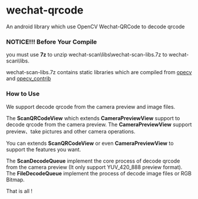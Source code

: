 # wechat-qrcode
An android library which use OpenCV Wechat-QRCode to decode qrcode

### NOTICE!!! Before Your Compile
you must use **7z** to unzip wechat-scan\libs\wechat-scan-libs.7z to wechat-scan\libs.  

wechat-scan-libs.7z contains static libraries which are compiled from [opecv](https://github.com/opencv/opencv) and [opecv_contrib](https://github.com/opencv/opencv_contrib)

### How to Use
We support decode qrcode from the camera preview and image files.   

The **ScanQRCodeView** which extends **CameraPreviewView** support to decode qrcode from the camera preview. The **CameraPreviewView** support preview、take pictures and other camera operations.   

You can extends **ScanQRCodeView** or even **CameraPreviewView** to support the features you want.   

The **ScanDecodeQueue** implement the core process of decode qrcode from the camera preview (It only support YUV_420_888 preview format).   
The **FileDecodeQueue** implement the process of decode image files or RGB Bitmap.

That is all !
